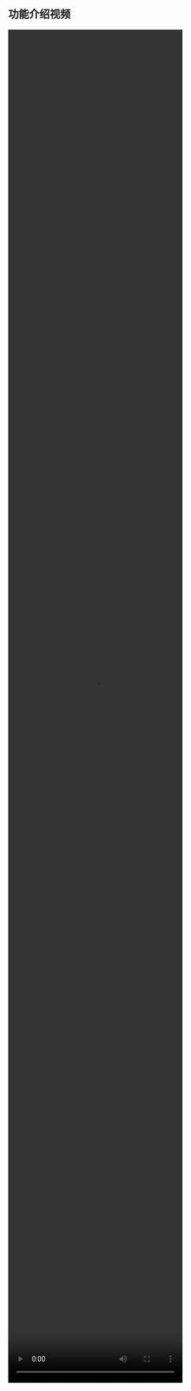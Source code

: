 ## 功能介绍视频

<video src="http://momodel-ai.s3.natapp.cc/pyapi/static/videos/features.mp4" controls="controls" width="70%" height="70%" />
